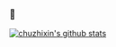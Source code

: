 ### 👋




[![chuzhixin's github stats](https://github-readme-stats.vercel.app/api?username=chuzhixin)](https://github.com/chuzhixin/vue-admin-beautiful)


